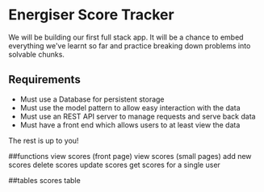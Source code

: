 # Energiser Score Tracker

We will be building our first full stack app. It will be a chance to embed everything we've learnt so far and practice breaking down problems into solvable chunks.

## Requirements

- Must use a Database for persistent storage
- Must use the model pattern to allow easy interaction with the data
- Must use an REST API server to manage requests and serve back data
- Must have a front end which allows users to at least view the data

The rest is up to you!


##functions
view scores (front page)
view scores (small pages)
add new scores 
delete scores
update scores
get scores for a single user

##tables
scores table
